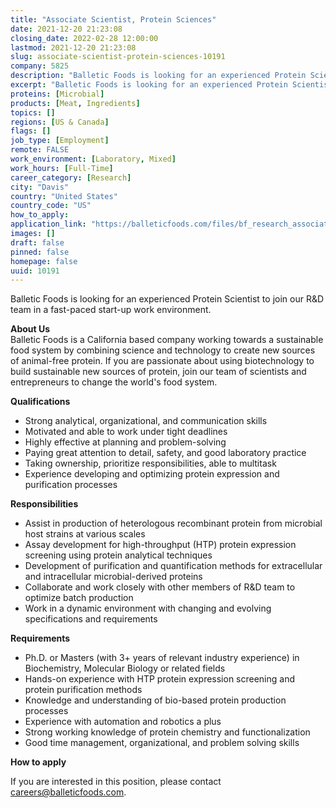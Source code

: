 ```yaml
---
title: "Associate Scientist, Protein Sciences"
date: 2021-12-20 21:23:08
closing_date: 2022-02-28 12:00:00
lastmod: 2021-12-20 21:23:08
slug: associate-scientist-protein-sciences-10191
company: 5825
description: "Balletic Foods is looking for an experienced Protein Scientist to join our R&D team in a fast-paced start-up work environment.About UsBalletic Foods is a California based company working towards a sustainable food system by combining science and technology to create new sources of animal-free protein. If you are passionate about using biotechnology to build sustainable new sources of protein, join our team of scientists and entrepreneurs to change the world’s food system.Qualifications"
excerpt: "Balletic Foods is looking for an experienced Protein Scientist to join our R&D team in a fast-paced start-up work environment.About UsBalletic Foods is a California based company working towards a sustainable food system by combining science and technology to create new sources of animal-free protein. If you are passionate about using biotechnology to build sustainable new sources of protein, join our team of scientists and entrepreneurs to change the world’s food system.Qualifications"
proteins: [Microbial]
products: [Meat, Ingredients]
topics: []
regions: [US & Canada]
flags: []
job_type: [Employment]
remote: FALSE
work_environment: [Laboratory, Mixed]
work_hours: [Full-Time]
career_category: [Research]
city: "Davis"
country: "United States"
country_code: "US"
how_to_apply: 
application_link: "https://balleticfoods.com/files/bf_research_associate.pdf"
images: []
draft: false
pinned: false
homepage: false
uuid: 10191
---
```

Balletic Foods is looking for an experienced Protein Scientist to join
our R&D team in a fast-paced start-up work environment.

**About Us**\
Balletic Foods is a California based company working towards a
sustainable food system by combining science and technology to create
new sources of animal-free protein. If you are passionate about using
biotechnology to build sustainable new sources of protein, join our team
of scientists and entrepreneurs to change the world's food system.

**Qualifications**

-   Strong analytical, organizational, and communication skills
-   Motivated and able to work under tight deadlines
-   Highly effective at planning and problem-solving
-   Paying great attention to detail, safety, and good laboratory
    practice
-   Taking ownership, prioritize responsibilities, able to multitask
-   Experience developing and optimizing protein expression and
    purification processes

**Responsibilities**

-   Assist in production of heterologous recombinant protein from
    microbial host strains at various scales
-   Assay development for high-throughput (HTP) protein expression
    screening using protein analytical techniques
-   Development of purification and quantification methods for
    extracellular and intracellular microbial-derived proteins
-   Collaborate and work closely with other members of R&D team to
    optimize batch production
-   Work in a dynamic environment with changing and evolving
    specifications and requirements

**Requirements**

-   Ph.D. or Masters (with 3+ years of relevant industry experience) in
    Biochemistry, Molecular Biology or related fields
-   Hands-on experience with HTP protein expression screening and
    protein purification methods
-   Knowledge and understanding of bio-based protein production
    processes
-   Experience with automation and robotics a plus
-   Strong working knowledge of protein chemistry and functionalization
-   Good time management, organizational, and problem solving skills


**How to apply**


If you are interested in this position, please contact
<careers@balleticfoods.com>.
